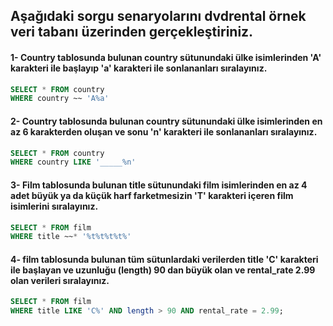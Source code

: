 ## Aşağıdaki sorgu senaryolarını dvdrental örnek veri tabanı üzerinden gerçekleştiriniz.<br />

#### 1- Country tablosunda bulunan country sütunundaki ülke isimlerinden 'A' karakteri ile başlayıp 'a' karakteri ile sonlananları sıralayınız.<br />

```SQL
SELECT * FROM country
WHERE country ~~ 'A%a'
```

#### 2- Country tablosunda bulunan country sütunundaki ülke isimlerinden en az 6 karakterden oluşan ve sonu 'n' karakteri ile sonlananları sıralayınız.<br />

```SQL
SELECT * FROM country
WHERE country LIKE '_____%n'
```


#### 3- Film tablosunda bulunan title sütunundaki film isimlerinden en az 4 adet büyük ya da küçük harf farketmesizin 'T' karakteri içeren film isimlerini sıralayınız.<br />

```SQL
SELECT * FROM film 
WHERE title ~~* '%t%t%t%t%'
```


#### 4- film tablosunda bulunan tüm sütunlardaki verilerden title 'C' karakteri ile başlayan ve uzunluğu (length) 90 dan büyük olan ve rental_rate 2.99 olan verileri sıralayınız.<br />

```SQL
SELECT * FROM film
WHERE title LIKE 'C%' AND length > 90 AND rental_rate = 2.99;
```

